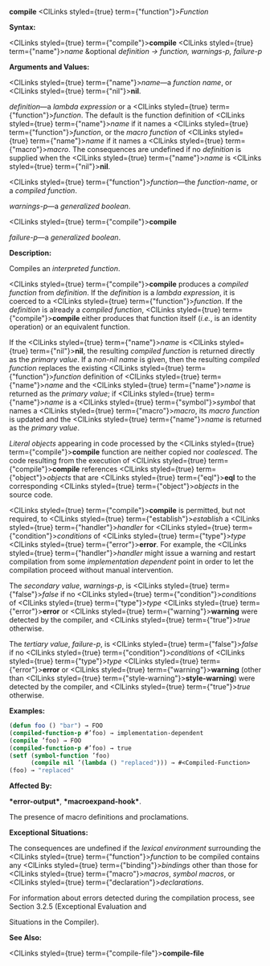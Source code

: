 **compile** <ClLinks styled={true} term={"function"}><i>Function</i></ClLinks> 



**Syntax:** 



<ClLinks styled={true} term={"compile"}><b>compile</b></ClLinks> <ClLinks styled={true} term={"name"}><i>name</i></ClLinks> &amp;optional *definition → function, warnings-p, failure-p* 



**Arguments and Values:** 



<ClLinks styled={true} term={"name"}><i>name</i></ClLinks>—a *function name*, or <ClLinks styled={true} term={"nil"}><b>nil</b></ClLinks>. 



*definition*—a *lambda expression* or a <ClLinks styled={true} term={"function"}><i>function</i></ClLinks>. The default is the function definition of <ClLinks styled={true} term={"name"}><i>name</i></ClLinks> if it names a <ClLinks styled={true} term={"function"}><i>function</i></ClLinks>, or the *macro function* of <ClLinks styled={true} term={"name"}><i>name</i></ClLinks> if it names a <ClLinks styled={true} term={"macro"}><i>macro</i></ClLinks>. The consequences are undefined if no *definition* is supplied when the <ClLinks styled={true} term={"name"}><i>name</i></ClLinks> is <ClLinks styled={true} term={"nil"}><b>nil</b></ClLinks>. 



<ClLinks styled={true} term={"function"}><i>function</i></ClLinks>—the *function-name*, or a *compiled function*. 



*warnings-p*—a *generalized boolean*.  







<ClLinks styled={true} term={"compile"}><b>compile</b></ClLinks> 



*failure-p*—a *generalized boolean*. 



**Description:** 



Compiles an *interpreted function*. 



<ClLinks styled={true} term={"compile"}><b>compile</b></ClLinks> produces a *compiled function* from *definition*. If the *definition* is a *lambda expression*, it is coerced to a <ClLinks styled={true} term={"function"}><i>function</i></ClLinks>. If the *definition* is already a *compiled function*, <ClLinks styled={true} term={"compile"}><b>compile</b></ClLinks> either produces that function itself (*i.e.*, is an identity operation) or an equivalent function. 



If the <ClLinks styled={true} term={"name"}><i>name</i></ClLinks> is <ClLinks styled={true} term={"nil"}><b>nil</b></ClLinks>, the resulting *compiled function* is returned directly as the *primary value*. If a *non-nil name* is given, then the resulting *compiled function* replaces the existing <ClLinks styled={true} term={"function"}><i>function</i></ClLinks> definition of <ClLinks styled={true} term={"name"}><i>name</i></ClLinks> and the <ClLinks styled={true} term={"name"}><i>name</i></ClLinks> is returned as the *primary value*; if <ClLinks styled={true} term={"name"}><i>name</i></ClLinks> is a <ClLinks styled={true} term={"symbol"}><i>symbol</i></ClLinks> that names a <ClLinks styled={true} term={"macro"}><i>macro</i></ClLinks>, its *macro function* is updated and the <ClLinks styled={true} term={"name"}><i>name</i></ClLinks> is returned as the *primary value*. 



*Literal objects* appearing in code processed by the <ClLinks styled={true} term={"compile"}><b>compile</b></ClLinks> function are neither copied nor *coalesced*. The code resulting from the execution of <ClLinks styled={true} term={"compile"}><b>compile</b></ClLinks> references <ClLinks styled={true} term={"object"}><i>objects</i></ClLinks> that are <ClLinks styled={true} term={"eql"}><b>eql</b></ClLinks> to the corresponding <ClLinks styled={true} term={"object"}><i>objects</i></ClLinks> in the source code. 



<ClLinks styled={true} term={"compile"}><b>compile</b></ClLinks> is permitted, but not required, to <ClLinks styled={true} term={"establish"}><i>establish</i></ClLinks> a <ClLinks styled={true} term={"handler"}><i>handler</i></ClLinks> for <ClLinks styled={true} term={"condition"}><i>conditions</i></ClLinks> of <ClLinks styled={true} term={"type"}><i>type</i></ClLinks> <ClLinks styled={true} term={"error"}><b>error</b></ClLinks>. For example, the <ClLinks styled={true} term={"handler"}><i>handler</i></ClLinks> might issue a warning and restart compilation from some *implementation dependent* point in order to let the compilation proceed without manual intervention. 



The *secondary value*, *warnings-p*, is <ClLinks styled={true} term={"false"}><i>false</i></ClLinks> if no <ClLinks styled={true} term={"condition"}><i>conditions</i></ClLinks> of <ClLinks styled={true} term={"type"}><i>type</i></ClLinks> <ClLinks styled={true} term={"error"}><b>error</b></ClLinks> or <ClLinks styled={true} term={"warning"}><b>warning</b></ClLinks> were detected by the compiler, and <ClLinks styled={true} term={"true"}><i>true</i></ClLinks> otherwise. 



The *tertiary value*, *failure-p*, is <ClLinks styled={true} term={"false"}><i>false</i></ClLinks> if no <ClLinks styled={true} term={"condition"}><i>conditions</i></ClLinks> of <ClLinks styled={true} term={"type"}><i>type</i></ClLinks> <ClLinks styled={true} term={"error"}><b>error</b></ClLinks> or <ClLinks styled={true} term={"warning"}><b>warning</b></ClLinks> (other than <ClLinks styled={true} term={"style-warning"}><b>style-warning</b></ClLinks>) were detected by the compiler, and <ClLinks styled={true} term={"true"}><i>true</i></ClLinks> otherwise. 



**Examples:**
```lisp
(defun foo () "bar") → FOO 
(compiled-function-p #’foo) → implementation-dependent 
(compile ’foo) → FOO 
(compiled-function-p #’foo) → true 
(setf (symbol-function ’foo) 
      (compile nil ’(lambda () "replaced"))) → #<Compiled-Function> 
(foo) → "replaced" 
```
**Affected By:** 



**\*error-output\***, **\*macroexpand-hook\***. 



The presence of macro definitions and proclamations. 



**Exceptional Situations:** 



The consequences are undefined if the *lexical environment* surrounding the <ClLinks styled={true} term={"function"}><i>function</i></ClLinks> to be compiled contains any <ClLinks styled={true} term={"binding"}><i>bindings</i></ClLinks> other than those for <ClLinks styled={true} term={"macro"}><i>macros</i></ClLinks>, *symbol macros*, or <ClLinks styled={true} term={"declaration"}><i>declarations</i></ClLinks>. 



For information about errors detected during the compilation process, see Section 3.2.5 (Exceptional Evaluation and 











Situations in the Compiler). 



**See Also:** 



<ClLinks styled={true} term={"compile-file"}><b>compile-file</b></ClLinks> 



